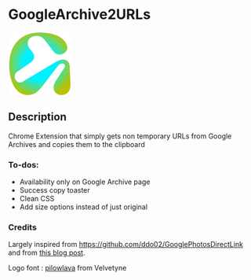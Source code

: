 # GoogleArchive2URLs

![](public/images/icons/default_icon128.png)


## Description
Chrome Extension that simply gets non temporary URLs from Google Archives and copies them to the clipboard

### To-dos:
- Availability only on Google Archive page
- Success copy toaster
- Clean CSS
- Add size options instead of just original

### Credits
Largely inspired from https://github.com/ddo02/GooglePhotosDirectLink and from [this blog post](https://dev.to/andreygermanov/create-a-google-chrome-extension-part-1-image-grabber-1foa).

Logo font : [pilowlava](https://velvetyne.fr/fonts/pilowlava/) from Velvetyne